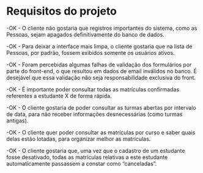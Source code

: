 # Requisitos do projeto

-OK - O cliente não gostaria que registros importantes do sistema, como as Pessoas, sejam apagados definitivamente do banco de dados.

-OK - Para deixar a interface mais limpa, o cliente gostaria que na lista de Pessoas, por padrão, fossem exibidos somente os usuários ativos.

-OK - Foram percebidas algumas falhas de validação dos formulários por parte do front-end, o que resultou em dados de email inválidos no banco. É desejável que essa validação não seja responsabilidade exclusiva do front.

-OK - É importante poder consultar todas as matrículas confirmadas referentes a estudante X de forma rápida.

-OK - O cliente gostaria de poder consultar as turmas abertas por intervalo de data, para não receber informações desnecessárias (como turmas antigas).

-OK - O cliente quer poder consultar as matrículas por curso e saber quais delas estão lotadas, para organizar melhor as matrículas.

-OK - O cliente gostaria que, uma vez que o cadastro de um estudante fosse desativado, todas as matrículas relativas a este estudante automaticamente passassem a constar como “canceladas”.